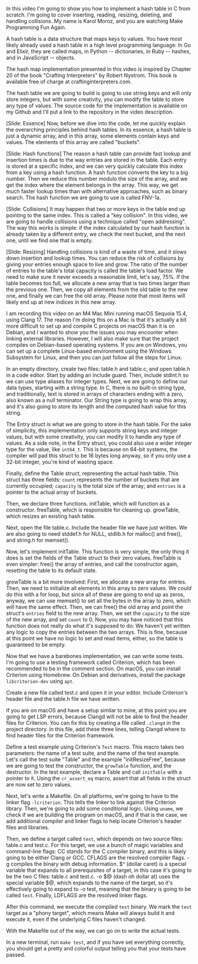 In this video I'm going to show you how to implement a hash table in C from scratch.
I'm going to cover inserting, reading, resizing, deleting, and handling collisions.
My name is Karol Moroz, and you are watching Make Programming Fun Again.

A hash table is a data structure that maps keys to values.
You have most likely already used a hash table in a high level programming language:
In Go and Elixir, they are called maps, in Python -- dictionaries, in Ruby -- hashes, and in JavaScript -- objects.

The hash map implementation presented in this video is inspired by Chapter 20 of the book "Crafting Interpreters" by Robert Nystrom.
This book is available free of charge at craftinginterpreters.com.

The hash table we are going to build is going to use string keys and will only store integers, but with some creativity, you can modify the table to store any type of values.
The source code for the implementation is available on my Github and I'll put a link to the repository in the video description.

[Slide: Essence]
Now, before we dive into the code, let me quickly explain the overarching principles behind hash tables.
In its essence, a hash table is just a dynamic array, and in this array, some elements contain keys and values.
The elements of this array are called "buckets".

[Slide: Hash functions]
The reason a hash table can provide fast lookup and insertion times is due to the way entries are stored in the table.
Each entry is stored at a specific index, and we can very quickly calculate this index from a key using a hash function.
A hash function converts the key to a big number. Then we reduce this number modulo the size of the array, and we get the index where the element belongs in the array.
This way, we get much faster lookup times than with alternative approaches, such as binary search.
The hash function we are going to use is called FNV-1a.

[Slide: Collisions]
It may happen that two or more keys in the table end up pointing to the same index. This is called a "key collision".
In this video, we are going to handle collisions using a technique called "open addressing".
The way this works is simple: if the index calculated by our hash function is already taken by a different entry, we check the next bucket, and the next one, until we find one that is empty.

[Slide: Resizing]
Handling collisions is kind of a waste of time, and it slows down insertion and lookup times.
You can reduce the risk of collisions by giving your entries enough space to live and grow.
The ratio of the number of entries to the table's total capacity is called the table's load factor.
We need to make sure it never exceeds a reasonable limit, let's say, 75%.
If the table becomes too full, we allocate a new array that is two times larger than the previous one.
Then, we copy all elements from the old table to the new one, and finally we can free the old array.
Please note that most items will likely end up at new indices in this new array.

I am recording this video on an M4 Mac Mini running macOS Sequoia 15.4, using Clang 17.
The reason I'm doing this on a Mac is that it's actually a bit more difficult to set up and compile C projects on macOS than it is on Debian, and I wanted to show you the issues you may encounter when linking external libraries. However, I will also make sure that the project compiles on Debian-based operating systems.
If you are on Windows, you can set up a complete Linux-based environment using the Windows Subsystem for Linux, and then you can just follow all the steps for Linux.

In an empty directory, create two files: table.h and table.c, and open table.h in a code editor.
Start by adding an include guard. Then, include stdint.h so we can use type aliases for integer types.
Next, we are going to define our data types, starting with a string type.
In C, there is no built-in string type, and traditionally, text is stored in arrays of characters ending with a zero, also known as a null terminator.
Our String type is going to wrap this array, and it's also going to store its length and the computed hash value for this string.

The Entry struct is what we are going to store in the hash table. For the sake of simplicity, this implementation only supports string keys and integer values, but with some creativity, you can modify it to handle any type of values.
As a side note, in the Entry struct, you could also use a wider integer type for the value, like `int64_t`.
This is because on 64-bit systems, the compiler will pad this struct to be 16 bytes long anyway, so if you only use a 32-bit integer, you're kind of wasting space.

Finally, define the Table struct, representing the actual hash table.
This struct has three fields: `count` represents the number of buckets that are currently occupied; `capacity` is the total size of the array; and `entries` is a pointer to the actual array of buckets.

Then, we declare three functions.
initTable, which will function as a constructor. freeTable, which is responsible for cleaning up. growTable, which resizes an existing hash table.

Next, open the file table.c. Include the header file we have just written.
We are also going to need stddef.h for NULL, stdlib.h for malloc() and free(), and string.h for memset().

Now, let's implement initTable. This function is very simple, the only thing it does is set the fields of the Table struct to their zero values.
freeTable is even simpler: free() the array of entries, and call the constructor again, resetting the table to its default state.

growTable is a bit more involved: First, we allocate a new array for entries. Then, we need to initialize all elements in this array to zero values. We _could_ do this with a for loop, but since all of these are going to end up as zeros, anyway, we can use memset() to set all the bytes in the array to zero, which will have the same effect.
Then, we can free() the old array and point the struct's `entries` field to the new array. Then, we set the `capacity` to the size of the new array, and set `count` to 0.
Now, you may have noticed that this function does not really do what it's supposed to do: We haven't yet written any logic to copy the entries between the two arrays.
This is fine, because at this point we have no logic to set and read items, either, so the table is guaranteed to be empty.

Now that we have a barebones implementation, we can write some tests. I'm going to use a testing framework called Criterion, which has been recommended to be in the comment section.
On macOS, you can install Criterion using Homebrew. On Debian and derivatives, install the package `libcriterion-dev` using `apt`.

Create a new file called test.c and open it in your editor. Include Criterion's header file and the table.h file we have written.

If you are on macOS and have a setup similar to mine, at this point you are going to get LSP errors, because Clangd will not be able to find the header files for Criterion.
You can fix this by creating a file called `.clangd` in the project directory.
In this file, add these three lines, telling Clangd where to find header files for the Criterion framework.

Define a test example using Criterion's `Test` macro. This macro takes two parameters: the name of a test suite, and the name of the test example. Let's call the test suite "Table" and the example "initResizeFree", because we are going to test the constructor, the `growTable` function, and the destructor.
In the test example, declare a Table and call `initTable` with a pointer to it.
Using the `cr_assert_eq` macro, assert that all fields in the struct are now set to zero values.

Next, let's write a Makefile. On all platforms, we're going to have to the linker flag `-lcriterion`. This tells the linker to link against the Criterion library.
Then, we're going to add some conditional logic. Using `uname`, we check if we are building the program on macOS, and if that is the case, we add additional compiler and linker flags to help locate Criterion's header files and libraries.

Then, we define a target called `test`, which depends on two source files: table.c and test.c.
For this target, we use a bunch of magic variables and command-line flags:
CC stands for the C compiler binary, and this is likely going to be either Clang or GCC.
CFLAGS are the resolved compiler flags.
-g compiles the binary with debug information.
$^ (dollar caret) is a special variable that expands to all prerequisites of a target, in this case it's going to be the two C files: table.c and test.c.
-o $@ (dash oh dollar at) uses the special variable $@, which expands to the name of the target, so it's effectively going to expand to -o test, meaning that the binary is going to be called `test`.
Finally, LDFLAGS are the resolved linker flags.

After this command, we execute the compiled `test` binary. We mark the `test` target as a "phony target", which means Make will always build it and execute it, even if the underlying C files haven't changed.

With the Makefile out of the way, we can go on to write the actual tests.

In a new terminal, run `make test`, and if you have set everything correctly, you should get a pretty and colorful output telling you that your tests have passed.
